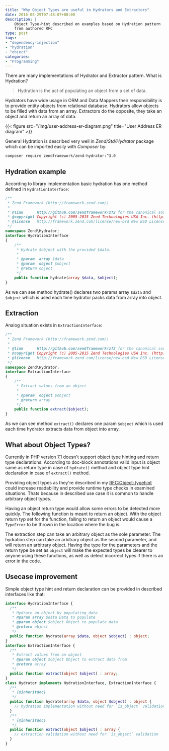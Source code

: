 ```yaml
---
title: "Why Object Types are useful in Hydrators and Extractors"
date: 2016-08-29T07:48:07+00:00
description: |
    Object Type-hint described on examples based on Hydration pattern 
    from authored RFC 
type: post
tags: 
- "dependency-injection"
- "hydration"
- "object"
categories:
- "Programming"
---
```

There are many implementations of Hydrator and Extractor pattern. 
What is Hydration?

> Hydration is the act of populating an object from a set of data.

Hydrators have wide usage in ORM and Data Mappers their responsibility 
is to provide entity objects from relational database. 
Hydrators allow objects to be filled with data from an array. 
Extractors do the opposite, they take an object and return an array of data.

{{< figure src="/img/user-address-er-diagram.png" title="User Address ER diagram" >}}

General Hydration is described very well in _Zend/Std/Hydrator_ package 
which can be imported easily with _Composer_ by:

```bash
composer require zendframework/zend-hydrator:^3.0
```

## Hydration example

According to library implementation basic hydration has one method 
defined in `HydrationInterface`:

```php
/**
 * Zend Framework (http://framework.zend.com/)
 *
 * @link      http://github.com/zendframework/zf2 for the canonical source repository
 * @copyright Copyright (c) 2005-2015 Zend Technologies USA Inc. (http://www.zend.com)
 * @license   http://framework.zend.com/license/new-bsd New BSD License
 */
namespace Zend\Hydrator;
interface HydrationInterface
{
    /**
     * Hydrate $object with the provided $data.
     *
     * @param  array $data
     * @param  object $object
     * @return object
     */
    public function hydrate(array $data, $object);
}
```

As we can see method hydrate() declares two params array `$data` and 
`$object` which is used each time hydrator packs data from array into 
object.

## Extraction

Analog situation exists in `ExtractionInterface`:

```php
/**
 * Zend Framework (http://framework.zend.com/)
 *
 * @link      http://github.com/zendframework/zf2 for the canonical source repository
 * @copyright Copyright (c) 2005-2015 Zend Technologies USA Inc. (http://www.zend.com)
 * @license   http://framework.zend.com/license/new-bsd New BSD License
 */
namespace Zend\Hydrator;
interface ExtractionInterface
{
    /**
     * Extract values from an object
     *
     * @param  object $object
     * @return array
     */
    public function extract($object);
}
```

As we can see method `extract()` declares one param `$object` which 
is used each time hydrator extracts data from object into array.

## What about Object Types?

Currently in PHP version 7.1 doesn't support object type hinting and 
return type declarations. 
According to doc-block annotations valid input is object same as 
return type in case of `hydrate()` method and object type hint declaration 
in case of `extract()` method.

Providing object types as they're described in my 
[RFC:Object-typehint](https://wiki.php.net/rfc/object-typehint) could 
increase readability and provide runtime type checks in examined situations. 
Thats because in described use case it is common to handle arbitrary 
object types.

Having an object return type would allow some errors to be detected more 
quickly. 
The following function is meant to return an object. 
With the object return typ set for the function, failing to return an 
object would cause a `TypeError` to be thrown in the location where the 
bug is.

The extraction step can take an arbitrary object as the sole parameter. 
The hydration step can take an arbitrary object as the second parameter, 
and will return an arbitrary object. 
Having the type for the parameters and the return type be set as `object` 
will make the expected types be clearer to anyone using these functions, 
as well as detect incorrect types if there is an error in the code.

## Usecase improvement

Simple object type hint and return declaration can be provided 
in described interfaces like that:

```php
interface HydrationInterface {
  /**
   * Hydrate an object by populating data
   * @param array $data Data to populate
   * @param object $object Object to populate data
   * @return object
   */
  public function hydrate(array $data, object $object) : object;
}
interface ExtractionInterface {
  /**
   * Extract values from an object
   * @param object $object Object to extract data from
   * @return array
   */
  public function extract(object $object) : array;
}
class Hydrator implements HydrationInterface, ExtractionInterface {
  /**
   * {@inheritdoc}
   */
  public function hydrate(array $data, object $object) : object {
    // hydration implementation without need for `is_object` validation
  }
  /**
   * {@inheritdoc}
   */
  public function extract(object $object) : array {
    // extraction validation without need for `is_object` validation
  }
}
```